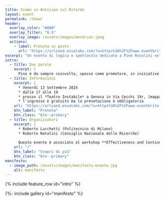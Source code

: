 ```yaml
---
title: Siamo in Anticipo sul Ritardo 
layout: event 
permalink: /show/
header:
  overlay_color: "#000"
  overlay_filter: "0.5"
  overlay_image: /assets/images/mondrian.jpeg 
  actions:
    - label: Prenota un posto
      url: "https://urlsand.esvalabs.com/?u=https%3A%2F%2Fwww.eventbrite.it%2Fe%2F945122164837%3Faff%3Doddtdtcreator&e=ed7a584b&h=a1c29da1&f=y&p=y" 
excerpt: "Un evento di logica e spettacolo dedicato a Pino Rosolini nell'occasione del suo 70esimo compleanno." 
intro: 
  - title: Due parole 
    excerpt: | 
      Pino è da sempre coinvolto, spesso come promotore, in iniziative per la diffusione della matematica e della logica presso il pubblico non specialistico. Questo spettacolo vuole essere l'occasione per celebrare questo suo impegno insieme ad amici e colleghi che hanno condiviso con lui questo percorso.
  - title: Informazioni
    excerpt: | 
      * Venerdì 13 Settembre 2024
      * dalle 17 alle 19 
      * presso il *Teatro Instabile* a Genova in Via Cecchi 19r, [mappa](https://www.google.it/maps/place/La+Quinta+Praticabile+Teatro+Instabile/@44.3978762,8.9467127,17z/data=!3m1!4b1!4m6!3m5!1s0x12d343c788ce27db:0xd280ea046abff50e!8m2!3d44.3978762!4d8.9492876!16s%2Fg%2F1tjq_ntz?entry=ttu) 
      * l'ingresso è gratuito ma la prenotazione è obbligatoria
    url: "https://urlsand.esvalabs.com/?u=https%3A%2F%2Fwww.eventbrite.it%2Fe%2F945122164837%3Faff%3Doddtdtcreator&e=ed7a584b&h=a1c29da1&f=y&p=y" 
    btn_label: "Prenota"
    btn_class: "btn--primary"
  - title: Organizzatori 
    excerpt: | 
      * Roberto Lucchetti (Politecnico di Milano) 
      * Roberto Natalini (Consiglio Nazionale delle Ricerche) 
      
      Questo evento è associato al workshop **Effectiveness and Continuity in Categorical Logic**  
    url: "/" 
    btn_label: "Scopri di più"
    btn_class: "btn--primary"
manifesto: 
  - image_path: /assets/images/manifesto-evento.jpg
    alt: manifesto 
---
```


{% include feature_row id="intro" %}

{%- include gallery id="manifesto"  %} 



